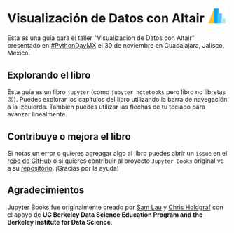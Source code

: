 # Visualización de Datos con Altair <img src="images/logos/altair-logo-light.png" width=45 style="vertical-align:sub" />

Esta es una guía para el taller "Visualización de Datos con Altair" presentado en [#PythonDayMX](pythonday.mx) el 30 de noviembre en Guadalajara, Jalisco, México.


## Explorando el libro

Esta guía es un libro `jupyter` (como `jupyter notebooks` pero libro no libretas 😝).
Puedes explorar los capítulos del libro utilizando la barra de navegación a la izquierda. También puedes utilizar las flechas de tu teclado para avanzar linealmente. 

## Contribuye o mejora el libro

Si notas un error o quieres agreagar algo al libro puedes abrir un `issue` en el [repo de GitHub](https://github.com/chekos/visualizacion_de_datos_con_altair) o si quieres contribuir al proyecto `Jupyter Books` original ve a su [repositorio](https://github.com/choldgraf/jupyter-book). 
¡Gracias por la ayuda!

## Agradecimientos

Jupyter Books fue originalmente creado por [Sam Lau][sam] y [Chris Holdgraf][chris]
con el apoyo de **UC Berkeley Data Science Education Program and the Berkeley
Institute for Data Science**.

[sam]: http://www.samlau.me/
[chris]: https://predictablynoisy.com

